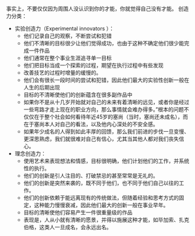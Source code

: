 事实上，不要仅仅因为周围人没认识到你的才能，你就觉得自己没有才能。
创造力分类：
- 实验创造力（Experimental innovators ）：
    - 他们记录自己的观察，不断尝试和犯错
    - 他们不清晰的目标很少让他们觉得成功，也由于这种不确定他们很少能完成一件作品
    - 他们通常在整个事业生涯追寻单一目标
    - 他们把目标当成一个探索的过程，期望在执行过程中有些发现
    - 改善技艺的过程时增量的缓慢的。
    - 他们会有很长一段时间的尝试和犯错，因此他们最大的实验性创新一般在人生的后期出现
    - 目标的不清晰使他们的创新蕴含在很多副作品中
    - 如果你不是从十几岁开始就对自己的未来有着清晰的远见，或者你是经过一些弯路才走上现在的职业方向，那么事情就会难办得多。”根本的问题不仅仅在于整个社会如何看待年近45岁的塞尚（当时，塞尚还未成名），而在于塞尚本人对自己的看法，以及他内心深处的不安全感。
    - 如果年少成名的人得到如此丰厚的回馈，那么我们前进的步伐一旦变慢、更深思熟虑，我们就很难对自己有信心，尤其当其他人都对我们丧失信心。
- 理念创造力：
    - 使用艺术来表现想法和情感，目标很明确，他们计划他们的工作，并系统性的执行。
    - 他们的创新是引人注目的、打破禁忌的甚至常常是无礼的。
    - 他们的创新是突然来袭的，既不同于他们，也不同于他们自己以往的工作。
    - 他们的创新依赖于能远离现有的传统做法，但随着经验和思考方式的固定，这种能力慢慢衰减，因此他们最大的创新一般在事业早年。
    - 目标的清晰使他们容易产生一件很重量级的作品
    - 表现是，人从小就有清晰的愿景，并得以施展这种才能，如毕加索、扎克伯格，这类人一旦成名，会永远出名。
